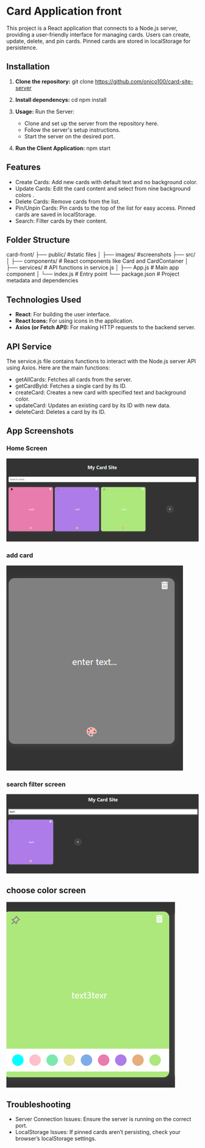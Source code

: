 # Card Application front

This project is a React application that connects to a Node.js server, providing a user-friendly interface for managing cards. Users can create, update, delete, and pin cards. Pinned cards are stored in localStorage for persistence.

## Installation

1. **Clone the repository:**
   git clone <https://github.com/onico100/card-site-server>

2. **Install dependencys:**
   cd <card-client>
   npm install

3. **Usage:**
   Run the Server:

   - Clone and set up the server from the repository here.
   - Follow the server's setup instructions.
   - Start the server on the desired port.

4. **Run the Client Application:**
   npm start

## Features

- Create Cards: Add new cards with default text and no background color.
- Update Cards: Edit the card content and select from nine background colors .
- Delete Cards: Remove cards from the list.
- Pin/Unpin Cards: Pin cards to the top of the list for easy access. Pinned cards are saved in localStorage.
- Search: Filter cards by their content.

## Folder Structure

card-front/
├── public/ #static files
│ ├── images/ #screenshots
├── src/
│ ├── components/ # React components like Card and CardContainer
│ ├── services/ # API functions in service.js
│ ├── App.js # Main app component
│ └── index.js # Entry point
└── package.json # Project metadata and dependencies

## Technologies Used

- **React**: For building the user interface.
- **React Icons:** For using icons in the application.
- **Axios (or Fetch API):** For making HTTP requests to the backend server.

## API Service

The service.js file contains functions to interact with the Node.js server API using Axios. Here are the main functions:

- getAllCards: Fetches all cards from the server.
- getCardById: Fetches a single card by its ID.
- createCard: Creates a new card with specified text and background color.
- updateCard: Updates an existing card by its ID with new data.
- deleteCard: Deletes a card by its ID.

## App Screenshots

### Home Screen

![deafult Screen](public/images/screen1.png)

### add card

![add card](public/images/addCard.png)

### search filter screen

![search filter](public/images/search.png)

## choose color screen

![choose color screen](public/images/color.png)

## Troubleshooting

- Server Connection Issues: Ensure the server is running on the correct port.
- LocalStorage Issues: If pinned cards aren’t persisting, check your browser’s localStorage settings.
